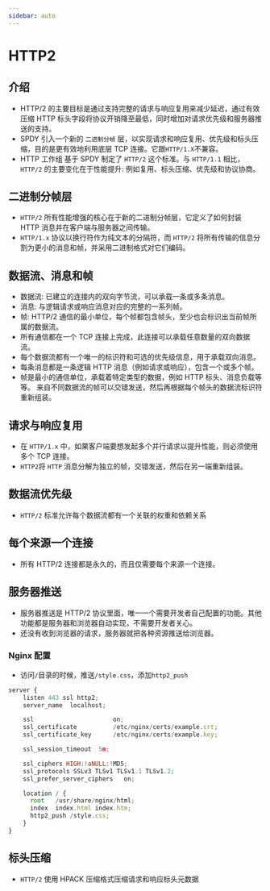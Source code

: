 ```yaml
---
sidebar: auto
---
```


# HTTP2

## 介绍
* HTTP/2 的主要目标是通过支持完整的请求与响应复用来减少延迟，通过有效压缩 HTTP 标头字段将协议开销降至最低，同时增加对请求优先级和服务器推送的支持。 
* SPDY 引入一个新的 `二进制分帧` 层，以实现请求和响应复用、优先级和标头压缩，目的是更有效地利用底层 TCP 连接。它跟`HTTP/1.X`不兼容。
* HTTP 工作组 基于 SPDY 制定了 `HTTP/2` 这个标准。与 `HTTP/1.1` 相比，`HTTP/2` 的主要变化在于性能提升: 例如复用、标头压缩、优先级和协议协商。

## 二进制分帧层
* `HTTP/2` 所有性能增强的核心在于新的二进制分帧层，它定义了如何封装 HTTP 消息并在客户端与服务器之间传输。
* `HTTP/1.x` 协议以换行符作为纯文本的分隔符，而 `HTTP/2` 将所有传输的信息分割为更小的消息和帧，并采用二进制格式对它们编码。

## 数据流、消息和帧
* 数据流: 已建立的连接内的双向字节流，可以承载一条或多条消息。
* 消息: 与逻辑请求或响应消息对应的完整的一系列帧。
* 帧: HTTP/2 通信的最小单位，每个帧都包含帧头，至少也会标识出当前帧所属的数据流。
* 所有通信都在一个 TCP 连接上完成，此连接可以承载任意数量的双向数据流。
* 每个数据流都有一个唯一的标识符和可选的优先级信息，用于承载双向消息。
* 每条消息都是一条逻辑 HTTP 消息（例如请求或响应），包含一个或多个帧。
* 帧是最小的通信单位，承载着特定类型的数据，例如 HTTP 标头、消息负载等等。 来自不同数据流的帧可以交错发送，然后再根据每个帧头的数据流标识符重新组装。


## 请求与响应复用
* 在 `HTTP/1.x` 中，如果客户端要想发起多个并行请求以提升性能，则必须使用多个 TCP 连接。
* `HTTP2`将 `HTTP` 消息分解为独立的帧，交错发送，然后在另一端重新组装。

## 数据流优先级
* `HTTP/2` 标准允许每个数据流都有一个关联的权重和依赖关系

## 每个来源一个连接
* 所有 HTTP/2 连接都是永久的，而且仅需要每个来源一个连接。

## 服务器推送
* 服务器推送是 HTTP/2 协议里面，唯一一个需要开发者自己配置的功能。其他功能都是服务器和浏览器自动实现，不需要开发者关心。
* 还没有收到浏览器的请求，服务器就把各种资源推送给浏览器。

### Nginx 配置
* 访问`/`目录的时候，推送`/style.css`，添加`http2_push`
```js
server {
    listen 443 ssl http2;
    server_name  localhost;

    ssl                      on;
    ssl_certificate          /etc/nginx/certs/example.crt;
    ssl_certificate_key      /etc/nginx/certs/example.key;

    ssl_session_timeout  5m;

    ssl_ciphers HIGH:!aNULL:!MD5;
    ssl_protocols SSLv3 TLSv1 TLSv1.1 TLSv1.2;
    ssl_prefer_server_ciphers   on;

    location / {
      root   /usr/share/nginx/html;
      index  index.html index.htm;
      http2_push /style.css;
    }
}
```


## 标头压缩
* `HTTP/2` 使用 HPACK 压缩格式压缩请求和响应标头元数据